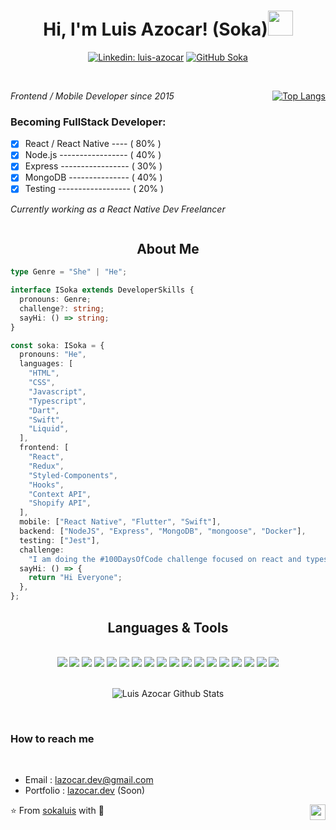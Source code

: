 <h1 style="text-align: center;"> Hi, I'm Luis Azocar! (Soka)<img src="https://media1.giphy.com/media/RJ2bSaZYo0g1I0SpUh/giphy.gif" width="40"></h1>
<div style="text-align: center;">

[![Linkedin: luis-azocar](https://img.shields.io/badge/-sokaluis-blue?style=flat-square&logo=Linkedin&logoColor=white&link=https://www.linkedin.com/in/luis-azocar/)](https://www.linkedin.com/in/luis-azocar/)
[![GitHub Soka](https://img.shields.io/github/followers/sokaluis?label=follow&style=social)](https://github.com/sokaluis)

</div>
<br/>

<div style="display: flex; align-items: 'center'; justify-content: 'space-between' "><div>
<p><em>Frontend / Mobile Developer since 2015</em></p>

### Becoming FullStack Developer:

- [x] React / React Native ---- ( 80% )
- [x] Node.js ----------------- ( 40% )
- [x] Express ----------------- ( 30% )
- [x] MongoDB --------------- ( 40% )
- [x] Testing ------------------ ( 20% )

<p><em>Currently working as a React Native Dev Freelancer</em></p>
</div><div style=" flex: 1 "></div>
<div>

[![Top Langs](https://github-readme-stats.vercel.app/api/top-langs/?username=sokaluis&layout=compact)](https://github.com/sokaluis/github-readme-stats)

</div>
</div>

<h2 style="text-align: center;">About Me</h2>

```typescript
type Genre = "She" | "He";

interface ISoka extends DeveloperSkills {
  pronouns: Genre;
  challenge?: string;
  sayHi: () => string;
}

const soka: ISoka = {
  pronouns: "He",
  languages: [
    "HTML",
    "CSS",
    "Javascript",
    "Typescript",
    "Dart",
    "Swift",
    "Liquid",
  ],
  frontend: [
    "React",
    "Redux",
    "Styled-Components",
    "Hooks",
    "Context API",
    "Shopify API",
  ],
  mobile: ["React Native", "Flutter", "Swift"],
  backend: ["NodeJS", "Express", "MongoDB", "mongoose", "Docker"],
  testing: ["Jest"],
  challenge:
    "I am doing the #100DaysOfCode challenge focused on react and typescript",
  sayHi: () => {
    return "Hi Everyone";
  },
};
```

<h2 style="text-align: center;">Languages & Tools</h2>
<br/>

<div style="text-align: center;">
<img src="https://img.shields.io/badge/git%20-%23f54d27.svg?&style=for-the-badge&logo=git&logoColor=white"/>
<img src="https://img.shields.io/badge/html5%20-%23e54c20.svg?&style=for-the-badge&logo=html5&logoColor=white">
<img src="https://img.shields.io/badge/css3%20-%231572B6.svg?&style=for-the-badge&logo=css3&logoColor=white">
<img src="https://img.shields.io/badge/sass%20-%23cf649b.svg?&style=for-the-badge&logo=sass&logoColor=white">
<img src="https://img.shields.io/badge/bootstrap%20-%23563D7C.svg?&style=for-the-badge&logo=bootstrap&logoColor=white">
<img src="https://img.shields.io/badge/javascript%20-%23323330.svg?&style=for-the-badge&logo=javascript&logoColor=%23F7DF1E">
<img src="https://img.shields.io/badge/react%20-%2320232a.svg?&style=for-the-badge&logo=react&logoColor=%2361DAFB">
<img src="https://img.shields.io/badge/redux%20-%23774abd.svg?&style=for-the-badge&logo=redux&logoColor=white"/>
<img src="https://img.shields.io/badge/reactnative%20-%2361dafb.svg?&style=for-the-badge&logo=reactnative&logoColor=white"/>
<img src="https://img.shields.io/badge/flutter%20-%23075c9a.svg?&style=for-the-badge&logo=flutter&logoColor=white"/>
<img src="https://img.shields.io/badge/nodejs%20-%23066e01.svg?&style=for-the-badge&logo=nodejs&logoColor=white"/>
<img src="https://img.shields.io/badge/mongodb%20-%2311624a.svg?&style=for-the-badge&logo=mongodb&logoColor=white"/>
<img src="https://img.shields.io/badge/docker%20-%232497ec.svg?&style=for-the-badge&logo=docker&logoColor=white"/>
<img src="https://img.shields.io/badge/jest%20-%2316c214.svg?&style=for-the-badge&logo=jest&logoColor=white"/>
<img src="https://img.shields.io/badge/dart%20-%2315212f.svg?&style=for-the-badge&logo=dart&logoColor=white"/>
<img src="https://img.shields.io/badge/express%20-%23414141.svg?&style=for-the-badge&logo=express&logoColor=white"/>
<img src="https://img.shields.io/badge/shopify%20-%23034c3e.svg?&style=for-the-badge&logo=shopify&logoColor=white"/>
<img src="https://img.shields.io/badge/liquid%20-%233399cb.svg?&style=for-the-badge&logo=liquid&logoColor=white"/>
</div>

<br>

<div style="display: flex;"><div style=" flex: 1 "></div>

![Luis Azocar Github Stats](https://github-readme-stats.vercel.app/api?username=sokaluis&show_icons=true&title_color=fff&icon_color=79ff97&text_color=9f9f9f&bg_color=151515)

<div style=" flex: 1 "></div></div><br/>

<h3>How to reach me</h3>
<br/>

- Email : lazocar.dev@gmail.com
- Portfolio : [lazocar.dev](https://lazocar.dev) (Soon)
  <br>

⭐️ From [sokaluis](https://github.com/sokaluis) with :sparkling_heart:
<img align="right" height="25" src="https://visitor-badge.glitch.me/badge?page_id=sokaluis.sokaluis0">
<br>
